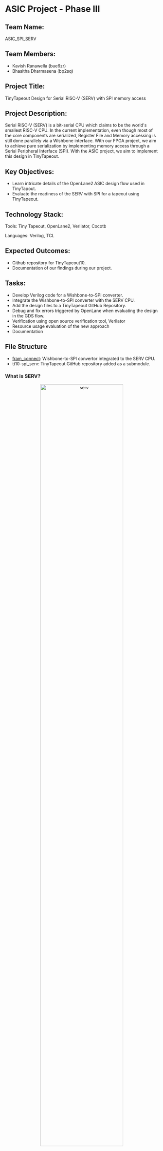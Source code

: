 # ASIC Project - Phase III

## Team Name: 
ASIC_SPI_SERV

## Team Members:
- Kavish Ranawella (bue6zr)
- Bhasitha Dharmasena (bp2sq)

## Project Title:
TinyTapeout Design for Serial RISC-V (SERV) with SPI memory access

## Project Description:
Serial RISC-V (SERV) is a bit-serial CPU which claims to be the world's smallest RISC-V CPU. In the current implementation, even though most of the core components are serialized, Register File and Memory accessing is still done parallely via a Wishbone interface. With our FPGA project, we aim to achieve pure serialization by implementing memory access through a Serial Peripheral Interface (SPI). With the ASIC project, we aim to implement this design in TinyTapeout.

## Key Objectives:
- Learn intricate details of the OpenLane2 ASIC design flow used in TinyTapout.
- Evaluate the readiness of the SERV with SPI for a tapeout using TinyTapeout.


## Technology Stack:
Tools: Tiny Tapeout, OpenLane2, Verilator, Cocotb

Languages: Verilog, TCL


## Expected Outcomes:
- Github repository for TinyTapeout10.
- Documentation of our findings during our project.


## Tasks:
- Develop Verilog code for a Wishbone-to-SPI converter.
- Integrate the Wishbone-to-SPI converter with the SERV CPU.
- Add the design files to a TinyTapeout GitHub Repository.
- Debug and fix errors triggered by OpenLane when evaluating the design in the GDS flow.
- Verification using open source verification tool, Verilator
- Resource usage evaluation of the new approach
- Documentation

## File Structure
- [fram_connect](https://github.com/hplp/2025-asic-design-projects-asic_spi_i2c/tree/main/fram_connect): Wishbone-to-SPI convertor integrated to the SERV CPU.
- tt10-spi_serv: TinyTapeout GitHub repository added as a submodule.




### What is SERV?

<figure style="text-align: center;">
  <img src="images/serv.png" alt="serv" width="80%">
</figure>

Serial RISC-V (SERV) is bit-serial CPU that claims to be the world's smallest RISC-V CPU. It is,
- Open source (under BSD license)
- Uses Wishbone interface for Data and Instruction Buses
- Compatible with Zephyr OS (light-weight, open-source OS by Linux Foundation)

For this project, we use **Servant** which is a reference platform which packages memory, GPIO and timers with SERV to make it a standalone computer. This also uses Wishbone for the memory interfaces.

### Wishbone vs SPI (Serial Peripheral Interface)

###### Wishbone:
- A parallel synchronous protocol
- Relatively high speed - **Can access 1 word using 1 clock cycle**
- Requires high wire count **(100+ in total)**

<figure style="text-align: center;">
  <img src="images/wb_con_2.png" alt="wb_con" width="80%">
  <figcaption>Figure:Wishbone Connection</figcaption>
</figure>


###### SPI
- A synchronized serial communication protocol
- Can integrate with **4 wires total**
- A Master-Slave Architecture
- Relatively slow - **require 64 clock cycles to access 1 word** 

<figure style="text-align: center;">
  <img src="images/spi_con.png" alt="spi_con" width="80%">
  <figcaption>Figure: SPI connection</figcaption>
</figure>

<figure style="text-align: center;">
  <img src="images/spi_read_2.png" alt="spi_read" width="80%">
  <figcaption>Figure: SPI Read (1 word)</figcaption>
</figure>


## Results
#### TinyTapeout Implementation

<p align="center">
  <img src="images/ttlogo_400.png" alt="utilization_error" width="30%">


The SPI-SERV design was hardened using the TinyTapeout(TT) repository. The final TT implementation made use of a totl of 3X2 tiles with a 80% placement density. The final utilization was 64.5% with a total wire length of 243537um. The picture illustrats the 3D rendered image of the final design on TT. 

<p align="center">
  <img src="images/TT_3D_rendered.png" alt="utilization_error" width="80%">
</p>

#### Cocotb Testing
TT uses cocotb for testing purposes. The cocotb testing scripts were updated to sanity test the design upon updating them. The image below shows an example of how the cocotb tests the design files for store word and load world (printing 'Yes' tests for load word specifically)

<p align="center">
  <img src="images/cocotb_tests.png" alt="utilization_error" width="80%">
  <figcaption style="text-align: center;">Figure: cocotb tests</figcaption>
</p>

#### TinyTapeout Resource Utilization
The image below shows the overview resource utilization in TT.

<p align="center">
  <img src="images/TT_resource_utilization.png" alt="utilization_error" width="80%">
  <figcaption>Figure: TinyTapeout Resource Utilization</figcaption>
</p>

#### Verification 
###### The Dining Philosophers Problem
The Dining Philosophers Problem is a classic example in computer science that illustrates issues related to synchronization, concurrency, and resource sharing. 

<p align="center">
  <img src="images/at_the_table.png" alt="utilization_error" width="40%">
</p>

* There are five philosophers sitting around a circular table.
* Each philosopher alternates between thinking and eating.
* In front of each philosopher is a plate of spaghetti, and between each pair of philosophers is one fork (so 5 philosophers, 5 forks total).
* To eat, a philosopher needs both the left and right forks.
* A philosopher must pick up the left fork and the right fork, eat, and then put them down.

The Verilog design was also verified using the open soure verification tool, Verilator. The video demo below shows how the the design was simulated for the Dining Philosophers Problem in Verilator.

<p align="center">
  <a href="https://drive.google.com/file/d/1RlvJeYeywYfrMxeHt2FA7NISYa-Ry-am/view?usp=share_link">
    <img src="images/Verilator_test.png" alt="Video Preview" width="80%">
  </a>
</p>

#### Final Overview and Outlook
The project successfully decoupls the in-built memory in SERV and successfully replaces that with an expternal SPI-FRAM. With SPI interface, the external memory can be accessed using a total of 4 wires. This also reduces the total logic footprint requirement in the SERV. This proves that it is possible to implement a external memory accessing using serial SPI protocol for SERV. Therefore with further work, it is possible to achieve a fully bit-serial architecture for SERV with SPI memory accessing. 
